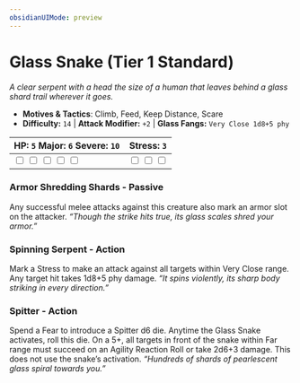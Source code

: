 ```yaml
---
obsidianUIMode: preview
---
```

# Glass Snake (Tier 1 Standard)

*A clear serpent with a head the size of a human that leaves behind a glass shard trail wherever it goes.*

- **Motives & Tactics**: Climb, Feed, Keep Distance, Scare
- **Difficulty:** `14` | **Attack Modifier:** `+2` | **Glass Fangs:** `Very Close 1d8+5 phy`

| HP: `5` Major: `6` Severe: `10` | Stress: `3` |
|--|--|
|  <input type="checkbox" unchecked id="9ed66dc8"> <input type="checkbox" unchecked id="c1fd130b"> <input type="checkbox" unchecked id="745b7899"> <input type="checkbox" unchecked id="6022d8e1"> <input type="checkbox" unchecked id="e977f0a2"> |  <input type="checkbox" unchecked id="72601798"> <input type="checkbox" unchecked id="5997ad42"> <input type="checkbox" unchecked id="a2d3d400"> |

### Armor Shredding Shards - Passive

Any successful melee attacks against this creature also mark an armor slot on the attacker. *“Though the strike hits true, its glass scales shred your armor.”*

### Spinning Serpent - Action

Mark a Stress to make an attack against all targets within Very Close range. Any target hit takes 1d8+5 phy damage. *“It spins violently, its sharp body striking in every direction.”*

### Spitter - Action

Spend a Fear to introduce a Spitter d6 die. Anytime the Glass Snake activates, roll this die. On a 5+, all targets in front of the snake within Far range must succeed on an Agility Reaction Roll or take 2d6+3 damage. This does not use the snake’s activation. *“Hundreds of shards of pearlescent glass spiral towards you.”*



